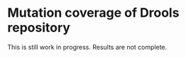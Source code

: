 Mutation coverage of Drools repository
======================================

This is still work in progress. Results are not complete. 